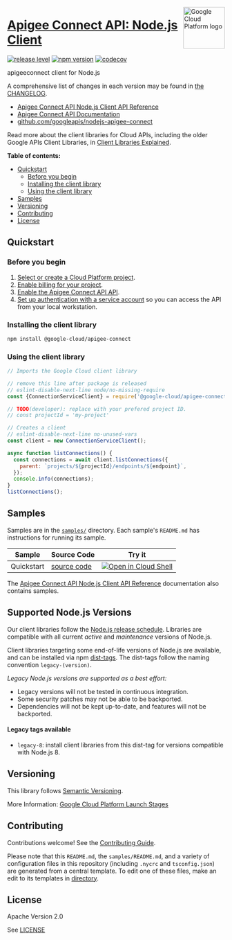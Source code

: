 [//]: # "This README.md file is auto-generated, all changes to this file will be lost."
[//]: # "To regenerate it, use `python -m synthtool`."
<img src="https://avatars2.githubusercontent.com/u/2810941?v=3&s=96" alt="Google Cloud Platform logo" title="Google Cloud Platform" align="right" height="96" width="96"/>

# [Apigee Connect API: Node.js Client](https://github.com/googleapis/nodejs-apigee-connect)

[![release level](https://img.shields.io/badge/release%20level-general%20availability%20%28GA%29-brightgreen.svg?style=flat)](https://cloud.google.com/terms/launch-stages)
[![npm version](https://img.shields.io/npm/v/@google-cloud/apigee-connect.svg)](https://www.npmjs.org/package/@google-cloud/apigee-connect)
[![codecov](https://img.shields.io/codecov/c/github/googleapis/nodejs-apigee-connect/main.svg?style=flat)](https://codecov.io/gh/googleapis/nodejs-apigee-connect)




apigeeconnect client for Node.js


A comprehensive list of changes in each version may be found in
[the CHANGELOG](https://github.com/googleapis/nodejs-apigee-connect/blob/main/CHANGELOG.md).

* [Apigee Connect API Node.js Client API Reference][client-docs]
* [Apigee Connect API Documentation][product-docs]
* [github.com/googleapis/nodejs-apigee-connect](https://github.com/googleapis/nodejs-apigee-connect)

Read more about the client libraries for Cloud APIs, including the older
Google APIs Client Libraries, in [Client Libraries Explained][explained].

[explained]: https://cloud.google.com/apis/docs/client-libraries-explained

**Table of contents:**


* [Quickstart](#quickstart)
  * [Before you begin](#before-you-begin)
  * [Installing the client library](#installing-the-client-library)
  * [Using the client library](#using-the-client-library)
* [Samples](#samples)
* [Versioning](#versioning)
* [Contributing](#contributing)
* [License](#license)

## Quickstart

### Before you begin

1.  [Select or create a Cloud Platform project][projects].
1.  [Enable billing for your project][billing].
1.  [Enable the Apigee Connect API API][enable_api].
1.  [Set up authentication with a service account][auth] so you can access the
    API from your local workstation.

### Installing the client library

```bash
npm install @google-cloud/apigee-connect
```


### Using the client library

```javascript
// Imports the Google Cloud client library

// remove this line after package is released
// eslint-disable-next-line node/no-missing-require
const {ConnectionServiceClient} = require('@google-cloud/apigee-connect');

// TODO(developer): replace with your prefered project ID.
// const projectId = 'my-project'

// Creates a client
// eslint-disable-next-line no-unused-vars
const client = new ConnectionServiceClient();

async function listConnections() {
  const connections = await client.listConnections({
    parent: `projects/${projectId}/endpoints/${endpoint}`,
  });
  console.info(connections);
}
listConnections();

```



## Samples

Samples are in the [`samples/`](https://github.com/googleapis/nodejs-apigee-connect/tree/main/samples) directory. Each sample's `README.md` has instructions for running its sample.

| Sample                      | Source Code                       | Try it |
| --------------------------- | --------------------------------- | ------ |
| Quickstart | [source code](https://github.com/googleapis/nodejs-apigee-connect/blob/main/samples/quickstart.js) | [![Open in Cloud Shell][shell_img]](https://console.cloud.google.com/cloudshell/open?git_repo=https://github.com/googleapis/nodejs-apigee-connect&page=editor&open_in_editor=samples/quickstart.js,samples/README.md) |



The [Apigee Connect API Node.js Client API Reference][client-docs] documentation
also contains samples.

## Supported Node.js Versions

Our client libraries follow the [Node.js release schedule](https://nodejs.org/en/about/releases/).
Libraries are compatible with all current _active_ and _maintenance_ versions of
Node.js.

Client libraries targeting some end-of-life versions of Node.js are available, and
can be installed via npm [dist-tags](https://docs.npmjs.com/cli/dist-tag).
The dist-tags follow the naming convention `legacy-(version)`.

_Legacy Node.js versions are supported as a best effort:_

* Legacy versions will not be tested in continuous integration.
* Some security patches may not be able to be backported.
* Dependencies will not be kept up-to-date, and features will not be backported.

#### Legacy tags available

* `legacy-8`: install client libraries from this dist-tag for versions
  compatible with Node.js 8.

## Versioning

This library follows [Semantic Versioning](http://semver.org/).






More Information: [Google Cloud Platform Launch Stages][launch_stages]

[launch_stages]: https://cloud.google.com/terms/launch-stages

## Contributing

Contributions welcome! See the [Contributing Guide](https://github.com/googleapis/nodejs-apigee-connect/blob/main/CONTRIBUTING.md).

Please note that this `README.md`, the `samples/README.md`,
and a variety of configuration files in this repository (including `.nycrc` and `tsconfig.json`)
are generated from a central template. To edit one of these files, make an edit
to its templates in
[directory](https://github.com/googleapis/synthtool).

## License

Apache Version 2.0

See [LICENSE](https://github.com/googleapis/nodejs-apigee-connect/blob/main/LICENSE)

[client-docs]: https://cloud.google.com/nodejs/docs/reference/apigee-connect/latest
[product-docs]: https://cloud.google.com/apigee/docs/hybrid/v1.3/apigee-connect/
[shell_img]: https://gstatic.com/cloudssh/images/open-btn.png
[projects]: https://console.cloud.google.com/project
[billing]: https://support.google.com/cloud/answer/6293499#enable-billing
[enable_api]: https://console.cloud.google.com/flows/enableapi?apiid=apigeeconnect.googleapis.com
[auth]: https://cloud.google.com/docs/authentication/getting-started

